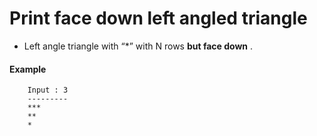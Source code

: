 # Print face down left angled triangle

- Left angle triangle with “*” with N rows **but face down** .
#### Example 
```
    Input : 3
    ---------
    ***
    **
    *
```